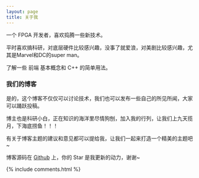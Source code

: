```yaml
---
layout: page
title: 关于我 
---
```


一个 FPGA 开发者，喜欢捣腾一些新技术。
<p>
平时喜欢搞科研，对底层硬件比较感兴趣，没事了就爱浪，对美剧比较感兴趣，尤其是Marvel和DC的super man。
<p>
了解一些 前端 基本概念和 C++ 的简单用法。

<p>

<h3> 我们的博客 </h3>  

<p>

是的，这个博客不仅仅可以讨论技术，我们也可以发布一些自己的所见所闻，大家可以踊跃投稿。

<p>

博主也是科研小白，正在知识的海洋里尽情狗刨，加入我的行列，让我们上九天揽月，下海底捞鱼！！！

<p>

有关于博客主题的建议和意见都可以提给我，让我们一起来打造一个精美的主题吧~ 

<p> 

博客源码在 <a target="_blank" href= 'https://github.com/lcimage/lcimage.github.io/'>Github</a> 上，你的 Star 是我更新的动力，谢谢~

<p> 

<p> 

<p> 


{% include comments.html %}

